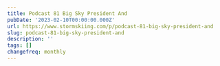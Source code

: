 ```yaml
---
title: Podcast 81 Big Sky President And
pubDate: '2023-02-10T00:00:00.000Z'
url: https://www.stormskiing.com/p/podcast-81-big-sky-president-and
slug: podcast-81-big-sky-president-and
description: ''
tags: []
changefreq: monthly
---
```


<!-- Add post content below -->
